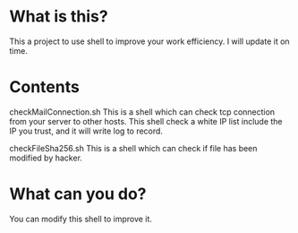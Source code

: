 # What is this?
This a project to use shell to improve your work efficiency.
I will update it on time. 

# Contents
checkMailConnection.sh
This is a shell which can check tcp connection from your server to other hosts.
This shell check a white IP list include the IP you trust, and it will write log to record.

checkFileSha256.sh
This is a shell which can check if file has been modified by hacker.

# What can you do?
You can modify this shell to improve it.
